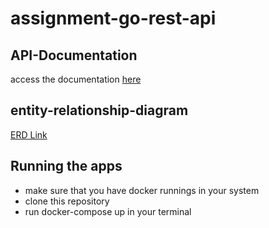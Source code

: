 # assignment-go-rest-api

## API-Documentation
access the documentation [here](https://documenter.getpostman.com/view/16000432/2sAXxPBZG1)

## entity-relationship-diagram
<a href="https://drive.google.com/file/d/1mr5Td9mu9GFAAel0iq4SbQ9U4x4i9QOC/view?usp=sharing" >ERD Link</a>

## Running the apps
- make sure that you have docker runnings in your system
- clone this repository
- run docker-compose up in your terminal